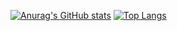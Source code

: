 [![Anurag's GitHub stats](https://github-readme-stats.vercel.app/api?username=amigma00&theme=radical)](https://github.com/anuraghazra/github-readme-stats)
[![Top Langs](https://github-readme-stats.vercel.app/api/top-langs/?username=amigma00&theme=radical)](https://github.com/anuraghazra/github-readme-stats)
